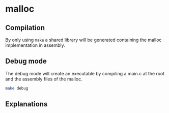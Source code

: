 # malloc

## Compilation

By only using `make` a shared library will be generated containing the malloc implementation in assembly.

## Debug mode

The debug mode will create an executable by compiling a main.c at the root and the assembly files of the malloc.

```sh
make debug
```

## Explanations


